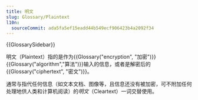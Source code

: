 ```yaml
---
title: 明文
slug: Glossary/Plaintext
l10n:
  sourceCommit: ada5fa5ef15eadd44b549ecf906423b4a2092f34
---
```


{{GlossarySidebar}}

明文（Plaintext）指的是作为{{Glossary("encryption", "加密")}}{{Glossary("algorithm","算法")}}输入的信息，或者是解密后的{{Glossary("ciphertext", "密文")}}。

通常与指代任何信息（如文本文档、图像等，且信息还没有被加密，可不附加任何处理地供人类和计算机阅读）的*明文*（Cleartext）一词交替使用。

